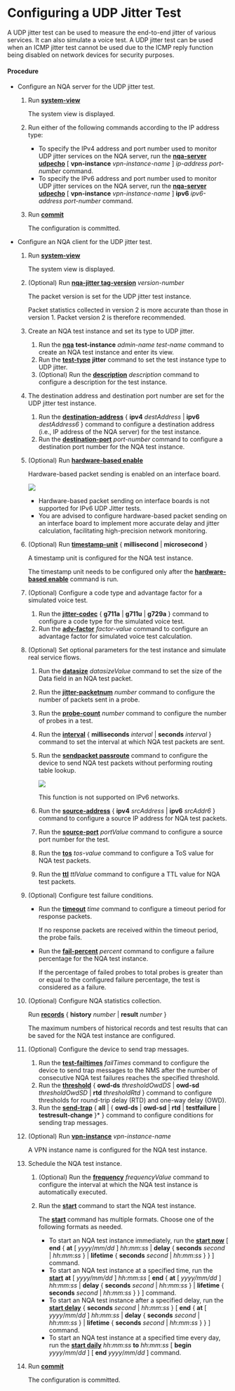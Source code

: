 Configuring a UDP Jitter Test
=============================

A UDP jitter test can be used to measure the end-to-end jitter of various services. It can also simulate a voice test. A UDP jitter test can be used when an ICMP jitter test cannot be used due to the ICMP reply function being disabled on network devices for security purposes.

#### Procedure

* Configure an NQA server for the UDP jitter test.
  
  
  1. Run [**system-view**](cmdqueryname=system-view)
     
     The system view is displayed.
  2. Run either of the following commands according to the IP address type:
     + To specify the IPv4 address and port number used to monitor UDP jitter services on the NQA server, run the [**nqa-server udpecho**](cmdqueryname=nqa-server+udpecho) [ **vpn-instance** *vpn-instance-name* ] *ip-address* *port-number* command.
     + To specify the IPv6 address and port number used to monitor UDP jitter services on the NQA server, run the [**nqa-server udpecho**](cmdqueryname=nqa-server+udpecho) [ **vpn-instance** *vpn-instance-name* ] **ipv6** *ipv6-address* *port-number* command.
  3. Run [**commit**](cmdqueryname=commit)
     
     The configuration is committed.
* Configure an NQA client for the UDP jitter test.
  1. Run [**system-view**](cmdqueryname=system-view)
     
     
     
     The system view is displayed.
  2. (Optional) Run [**nqa-jitter tag-version**](cmdqueryname=nqa-jitter+tag-version) *version-number*
     
     
     
     The packet version is set for the UDP jitter test instance.
     
     
     
     Packet statistics collected in version 2 is more accurate than those in version 1. Packet version 2 is therefore recommended.
  3. Create an NQA test instance and set its type to UDP jitter.
     
     
     1. Run the [**nqa**](cmdqueryname=nqa) **test-instance** *admin-name test-name* command to create an NQA test instance and enter its view.
     2. Run the [**test-type**](cmdqueryname=test-type) **jitter** command to set the test instance type to UDP jitter.
     3. (Optional) Run the [**description**](cmdqueryname=description) *description* command to configure a description for the test instance.
  4. The destination address and destination port number are set for the UDP jitter test instance.
     
     
     1. Run the [**destination-address**](cmdqueryname=destination-address) { **ipv4** *destAddress* | **ipv6** *destAddress6* } command to configure a destination address (i.e., IP address of the NQA server) for the test instance.
     2. Run the [**destination-port**](cmdqueryname=destination-port) *port-number* command to configure a destination port number for the NQA test instance.
  5. (Optional) Run [**hardware-based enable**](cmdqueryname=hardware-based+enable)
     
     
     
     Hardware-based packet sending is enabled on an interface board.
     
     
     
     ![](../../../../public_sys-resources/note_3.0-en-us.png) 
     + Hardware-based packet sending on interface boards is not supported for IPv6 UDP Jitter tests.
     + You are advised to configure hardware-based packet sending on an interface board to implement more accurate delay and jitter calculation, facilitating high-precision network monitoring.
  6. (Optional) Run [**timestamp-unit**](cmdqueryname=timestamp-unit) { **millisecond** | **microsecond** }
     
     
     
     A timestamp unit is configured for the NQA test instance.
     
     
     
     The timestamp unit needs to be configured only after the [**hardware-based enable**](cmdqueryname=hardware-based+enable) command is run.
  7. (Optional) Configure a code type and advantage factor for a simulated voice test.
     
     
     1. Run the [**jitter-codec**](cmdqueryname=jitter-codec) { **g711a** | **g711u** | **g729a** } command to configure a code type for the simulated voice test.
     2. Run the [**adv-factor**](cmdqueryname=adv-factor) *factor-value* command to configure an advantage factor for simulated voice test calculation.
  8. (Optional) Set optional parameters for the test instance and simulate real service flows.
     
     
     1. Run the [**datasize**](cmdqueryname=datasize) *datasizeValue* command to set the size of the Data field in an NQA test packet.
     2. Run the [**jitter-packetnum**](cmdqueryname=jitter-packetnum) *number* command to configure the number of packets sent in a probe.
     3. Run the [**probe-count**](cmdqueryname=probe-count) *number* command to configure the number of probes in a test.
     4. Run the [**interval**](cmdqueryname=interval) { **milliseconds** *interval* | **seconds** *interval* } command to set the interval at which NQA test packets are sent.
     5. Run the [**sendpacket passroute**](cmdqueryname=sendpacket+passroute) command to configure the device to send NQA test packets without performing routing table lookup.
        
        ![](../../../../public_sys-resources/note_3.0-en-us.png) 
        
        This function is not supported on IPv6 networks.
     6. Run the [**source-address**](cmdqueryname=source-address) { **ipv4** *srcAddress* | **ipv6** *srcAddr6* } command to configure a source IP address for NQA test packets.
     7. Run the [**source-port**](cmdqueryname=source-port) *portValue* command to configure a source port number for the test.
     8. Run the [**tos**](cmdqueryname=tos) *tos-value* command to configure a ToS value for NQA test packets.
     9. Run the [**ttl**](cmdqueryname=ttl) *ttlValue* command to configure a TTL value for NQA test packets.
  9. (Optional) Configure test failure conditions.
     
     
     + Run the [**timeout**](cmdqueryname=timeout) *time* command to configure a timeout period for response packets.
       
       If no response packets are received within the timeout period, the probe fails.
     + Run the [**fail-percent**](cmdqueryname=fail-percent) *percent* command to configure a failure percentage for the NQA test instance.
       
       If the percentage of failed probes to total probes is greater than or equal to the configured failure percentage, the test is considered as a failure.
  10. (Optional) Configure NQA statistics collection.
      
      
      
      Run [**records**](cmdqueryname=records) { **history** *number* | **result** *number* }
      
      The maximum numbers of historical records and test results that can be saved for the NQA test instance are configured.
  11. (Optional) Configure the device to send trap messages.
      
      
      1. Run the [**test-failtimes**](cmdqueryname=test-failtimes) *failTimes* command to configure the device to send trap messages to the NMS after the number of consecutive NQA test failures reaches the specified threshold.
      2. Run the [**threshold**](cmdqueryname=threshold) { **owd-ds** *thresholdOwdDS* | **owd-sd** *thresholdOwdSD* | **rtd** *thresholdRtd* } command to configure thresholds for round-trip delay (RTD) and one-way delay (OWD).
      3. Run the [**send-trap**](cmdqueryname=send-trap) { **all** | { **owd-ds** | **owd-sd** | **rtd** | **testfailure** | **testresult-change** }\* } command to configure conditions for sending trap messages.
  12. (Optional) Run [**vpn-instance**](cmdqueryname=vpn-instance) *vpn-instance-name*
      
      
      
      A VPN instance name is configured for the NQA test instance.
  13. Schedule the NQA test instance.
      
      
      1. (Optional) Run the [**frequency**](cmdqueryname=frequency) *frequencyValue* command to configure the interval at which the NQA test instance is automatically executed.
      2. Run the [**start**](cmdqueryname=start) command to start the NQA test instance.
         
         The [**start**](cmdqueryname=start) command has multiple formats. Choose one of the following formats as needed.
         
         + To start an NQA test instance immediately, run the [**start now**](cmdqueryname=start+now) [ **end** { **at** [ *yyyy*/*mm*/*dd* ] *hh*:*mm*:*ss* | **delay** { **seconds** *second* | *hh*:*mm*:*ss* } | **lifetime** { **seconds** *second* | *hh*:*mm*:*ss* } } ] command.
         + To start an NQA test instance at a specified time, run the [**start**](cmdqueryname=start) **at** [ *yyyy/mm/dd* ] *hh:mm:ss* [ **end** { **at** [ *yyyy/mm/dd* ] *hh:mm:ss* | **delay** { **seconds** *second* | *hh:mm:ss* } | **lifetime** { **seconds** *second* | *hh:mm:ss* } } ] command.
         + To start an NQA test instance after a specified delay, run the [**start delay**](cmdqueryname=start+delay) { **seconds** *second* | *hh*:*mm*:*ss* } [ **end** { **at** [ *yyyy*/*mm*/*dd* ] *hh*:*mm*:*ss* | **delay** { **seconds** *second* | *hh*:*mm*:*ss* } | **lifetime** { **seconds** *second* | *hh*:*mm*:*ss* } } ] command.
         + To start an NQA test instance at a specified time every day, run the [**start daily**](cmdqueryname=start+daily) *hh*:*mm*:*ss* **to** *hh*:*mm*:*ss* [ **begin** *yyyy*/*mm*/*dd* ] [ **end** *yyyy*/*mm*/*dd* ] command.
  14. Run [**commit**](cmdqueryname=commit)
      
      
      
      The configuration is committed.